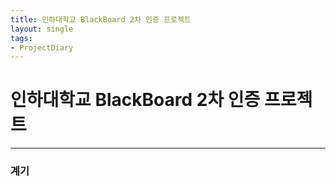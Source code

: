 ```yaml
---
title: 인하대학교 BlackBoard 2차 인증 프로젝트
layout: single
tags:
- ProjectDiary
---
```


# 인하대학교 BlackBoard 2차 인증 프로젝트

***

### 계기
